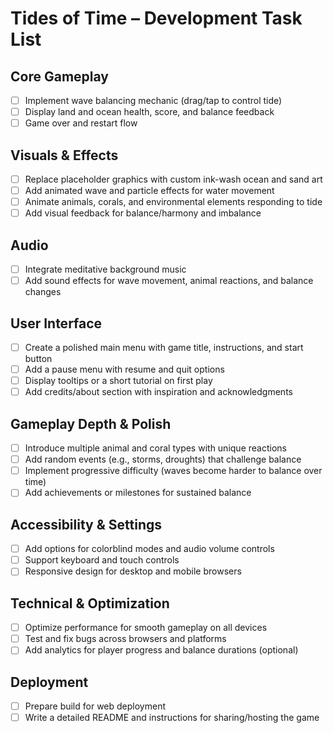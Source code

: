 # Tides of Time – Development Task List

## Core Gameplay
- [ ] Implement wave balancing mechanic (drag/tap to control tide)
- [ ] Display land and ocean health, score, and balance feedback
- [ ] Game over and restart flow

## Visuals & Effects
- [ ] Replace placeholder graphics with custom ink-wash ocean and sand art
- [ ] Add animated wave and particle effects for water movement
- [ ] Animate animals, corals, and environmental elements responding to tide
- [ ] Add visual feedback for balance/harmony and imbalance

## Audio
- [ ] Integrate meditative background music
- [ ] Add sound effects for wave movement, animal reactions, and balance changes

## User Interface
- [ ] Create a polished main menu with game title, instructions, and start button
- [ ] Add a pause menu with resume and quit options
- [ ] Display tooltips or a short tutorial on first play
- [ ] Add credits/about section with inspiration and acknowledgments

## Gameplay Depth & Polish
- [ ] Introduce multiple animal and coral types with unique reactions
- [ ] Add random events (e.g., storms, droughts) that challenge balance
- [ ] Implement progressive difficulty (waves become harder to balance over time)
- [ ] Add achievements or milestones for sustained balance

## Accessibility & Settings
- [ ] Add options for colorblind modes and audio volume controls
- [ ] Support keyboard and touch controls
- [ ] Responsive design for desktop and mobile browsers

## Technical & Optimization
- [ ] Optimize performance for smooth gameplay on all devices
- [ ] Test and fix bugs across browsers and platforms
- [ ] Add analytics for player progress and balance durations (optional)

## Deployment
- [ ] Prepare build for web deployment
- [ ] Write a detailed README and instructions for sharing/hosting the game
